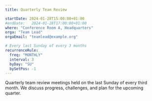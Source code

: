 ```yaml
---
title: Quarterly Team Review

startDate: 2024-01-28T15:00:00+01:00
#endDate:   2024-01-28T17:00:00+01:00
where: "Conference Room A, Headquarters"
orga: "Team Lead"
orgaEmail: "teamlead@example.org"

# Every last Sunday of every 3 months
recurrenceRule:
  freq: "MONTHLY"
  interval: 3
  byDay: "SU"
  bySetPos: -1
---
```

Quarterly team review meetings held on the last Sunday of every third month. We discuss progress, challenges, and plan for the upcoming quarter.
